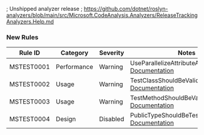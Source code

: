 ﻿; Unshipped analyzer release
; https://github.com/dotnet/roslyn-analyzers/blob/main/src/Microsoft.CodeAnalysis.Analyzers/ReleaseTrackingAnalyzers.Help.md

### New Rules

Rule ID | Category | Severity | Notes
--------|----------|----------|-------
MSTEST0001 | Performance | Warning | UseParallelizeAttributeAnalyzer, [Documentation](https://github.com/microsoft/testfx/blob/main/docs/analyzers/MSTEST0001.md)
MSTEST0002 | Usage | Warning | TestClassShouldBeValidAnalyzer, [Documentation](https://github.com/microsoft/testfx/blob/main/docs/analyzers/MSTEST0002.md)
MSTEST0003 | Usage | Warning | TestMethodShouldBeValidAnalyzer, [Documentation](https://github.com/microsoft/testfx/blob/main/docs/analyzers/MSTEST0003.md)
MSTEST0004 | Design | Disabled | PublicTypeShouldBeTestClassAnalyzer, [Documentation](https://github.com/microsoft/testfx/blob/main/docs/analyzers/MSTEST0004.md)

